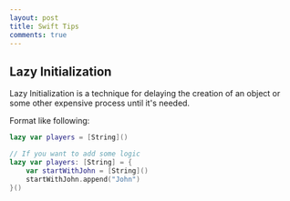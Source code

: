 ```yaml
---
layout: post
title: Swift Tips
comments: true
---
```


## Lazy Initialization

Lazy Initialization is a technique for delaying the creation of an object or some other expensive process until it's needed.

Format like following:

```swift
lazy var players = [String]()

// If you want to add some logic
lazy var players: [String] = {
    var startWithJohn = [String]()
    startWithJohn.append("John") 
}()
```

